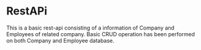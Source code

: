 # RestAPi
This is a basic rest-api consisting of a information of Company and Employees of related company.
Basic CRUD operation has been performed on both Company and Employee database.
